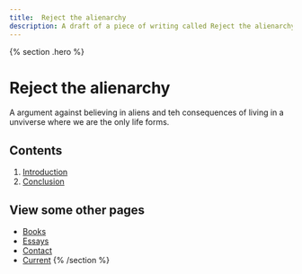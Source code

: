 ```yaml
---
title:  Reject the alienarchy
description: A draft of a piece of writing called Reject the alienarchy
---
```


{% section .hero %}
# Reject the alienarchy
A argument against believing in aliens and teh consequences of living in a unviverse where we are the only life forms.
## Contents
1. [Introduction](#introduction)
2. [Conclusion](#conclusion)

## View some other pages

- [Books](/books)
- [Essays](/essays)
- [Contact](/contact)
- [Current](/current)
{% /section %}